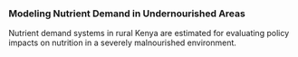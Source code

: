 ### Modeling Nutrient Demand in Undernourished Areas

Nutrient demand systems in rural Kenya are estimated for evaluating policy impacts on nutrition in a severely malnourished environment.
